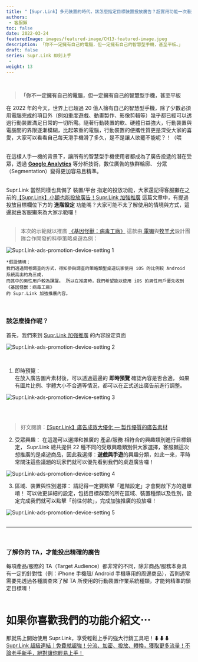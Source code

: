 ```yaml
---
title: "【Supr.Link】多元裝置的時代，該怎麼指定目標裝置投放廣告？超實用功能一次看這篇！"
authors:
 - 客服獺
toc: false
date: 2022-03-24
featuredImage: images/featured-image/CH13-featured-image.jpeg
description: 「你不一定擁有自己的電腦，但一定擁有自己的智慧型手機，甚至平板。」
draft: false
series: Supr.Link 即刻上手
 - 
weight: 13
---
```


<br>

> **「你不一定擁有自己的電腦，但一定擁有自己的智慧型手機，甚至平板**


在 2022 年的今天，世界上已超過 20 億人擁有自己的智慧型手機，除了少數必須用電腦完成的項目外（例如重度遊戲、動畫製作、影像剪輯等）幾乎都已經可以透過行動裝置滿足日常的一切所需。隨著行動裝置的軟、硬體日益強大，行動裝置與電腦間的界限逐漸模糊，比起笨重的電腦，行動裝置的便攜性質更是深受大家的喜愛，大家可以看看自己每天滑手機滑了多久，是不是讓人欲罷不能呢？！（喂
<br>
<br>

在這樣人手一機的背景下，讓所有的智慧型手機使用者都成為了廣告投遞的潛在受眾，透過 <a href="https://analytics.google.com" target="_blank">**Google Analytics**</a> 等分析技術，數位廣告的族群輪廓、
分眾（Segmentation）變得更加容易且精準。
<br>
<br>

Supr.Link 當然同樣也具備了 裝置/平台 指定的投放功能，大家還記得客服獺在之前的<a href="https://davidtty990.github.io/posts/supr.link-tutorial/ch06/" target="_blank">【Supr.Link】小額也能投放廣告！Supr.Link 加強推廣</a> 這篇文章中，有提過投放目標欄位下方的 **進階設定** 功能嗎？大家可能不太了解使用的情境與方式，這邊就由客服獺來為大家示範囉！
<br>
<br>

> 本次的示範就以推廣 <a href="https://market.aotter.net/item/1660/%E5%9F%BA%E5%9B%A0%E6%80%AA%E7%8D%B8%E7%97%85%E6%AF%92%E5%B7%A5%E5%BB%A0%E6%A1%8C%E4%B8%8A%E9%81%8A%E6%88%B2%E9%A0%90%E8%B3%BC%E4%B8%AD%E9%A0%90%E8%A8%8812%E6%9C%88%E5%BA%95%E9%99%B8%E7%BA%8C%E5%87%BA%E8%B2%A8" target="_blank">《基因怪獸：病毒工廠》</a> 這款由<a href="https://aotter.net" target="_blank"> 電獺</a>與<a href="http://www.shepherdkit.com.tw/" target="_blank">牧羊犬</a>設計團隊合作開發的科學策略桌遊為例：

![Supr.Link-ads-promotion-device-setting 1](/static/CH13/CH13PH02.png)

    *假設情境：
    我們透過問卷調查的方式，得知參與調查的策略類型桌遊玩家使用 iOS 的比例較 Android 系統高出約為三成，
    而其中的男性用戶較為踴躍。 所以在推廣時，我們希望能以使用 iOS 的男性用戶優先收到《基因怪獸：病毒工廠》
    的 Supr.Link 加強推廣內容。

<br>

### 該怎麼操作呢？ 

首先，我們來到 <a href="https://console.supr.link" target="_blank">Supr.Link 加強推廣</a> 的內容設定頁面
<br>

![Supr.Link-ads-promotion-device-setting 2](/static/CH13/CH13PH03.png)

<br>

1. 即時預覽：<br>
在放入廣告圖片素材後，可以透過這邊的 **即時預覽** 確認內容是否合適，
如果有圖片比例、字體大小不合適等情況，都可以在正式送出廣告前進行調整。

![Supr.Link-ads-promotion-device-setting 3](/static/CH13/CH13PH04.png)

<br>
<br>

> 好文閱讀：<a href="https://davidtty990.github.io/posts/supr.link-tutorial/ch10/" target="_blank">【Supr.Link】廣告成效大優化 — 製作優質的廣告素材</a>

2. 受眾興趣：
在這邊可以選擇和推廣的 產品/服務 相符合的興趣類別進行目標鎖定，
Supr.Link 總共提供 22 種不同的受眾興趣類別供大家選擇，客服獺這次想推廣的是桌遊商品，因此我選擇：**遊戲與手遊**的興趣分類，如此一來，平時常關注這些議題的玩家們就可以優先看到我們的桌遊廣告囉！

![Supr.Link-ads-promotion-device-setting 4](/static/CH13/CH13PH05.png)
<br>

3. 區域、裝置與性別選擇：
請記得一定要點擊「進階設定」才會開啟下方的選單唷！
可以做更詳細的設定，包括目標群眾的所在區域、裝置種類以及性別，設定完成我們就可以點擊「前往付款」，完成加強推廣的投放囉！

![Supr.Link-ads-promotion-device-setting 5](/static/CH13/CH13PH06.png)
<br>
<br>

---
<br>

### 了解你的 TA，才能投出精確的廣告
每項產品/服務的 TA（Target Audience）都非常的不同，除非商品/服務本身具有一定的針對性（例：iPhone 手機殼/ Android 手機專用的周邊商品），否則通常需要先透過各種調查來了解 TA 所使用的行動裝置作業系統種類，才能夠精準的鎖定目標唷！
<br>
<br>



# 如果你喜歡我們的功能介紹文⋯
那就馬上開始使用 Supr.Link，享受輕鬆上手的強大行銷工具吧！⬇⬇⬇<br>
<a href="https://console.supr.link" target="_blank"> Supr.Link 超級連結｜免費就超強！分流、加密、投放、轉換，獲取更多流量！不論老手新手，絕對讓你輕易上手！</a>
<br>
<br>

